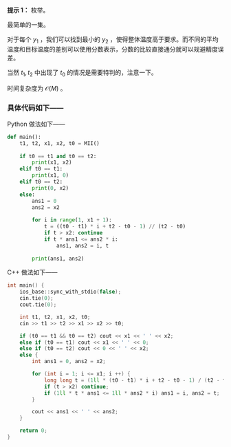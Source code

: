 **提示 1：** 枚举。

最简单的一集。

对于每个 $y_1$ ，我们可以找到最小的 $y_2$ ，使得整体温度高于要求。而不同的平均温度和目标温度的差别可以使用分数表示，分数的比较直接通分就可以规避精度误差。

当然 $t_1,t_2$ 中出现了 $t_0$ 的情况是需要特判的，注意一下。

时间复杂度为 $\mathcal{O}(M)$ 。

### 具体代码如下——

Python 做法如下——

```Python []
def main():
    t1, t2, x1, x2, t0 = MII()
    
    if t0 == t1 and t0 == t2:
        print(x1, x2)
    elif t0 == t1:
        print(x1, 0)
    elif t0 == t2:
        print(0, x2)
    else:
        ans1 = 0
        ans2 = x2
        
        for i in range(1, x1 + 1):
            t = ((t0 - t1) * i + t2 - t0 - 1) // (t2 - t0)
            if t > x2: continue
            if t * ans1 <= ans2 * i:
                ans1, ans2 = i, t
        
        print(ans1, ans2)
```

C++ 做法如下——

```cpp []
int main() {
    ios_base::sync_with_stdio(false);
    cin.tie(0);
    cout.tie(0);

    int t1, t2, x1, x2, t0;
    cin >> t1 >> t2 >> x1 >> x2 >> t0;

    if (t0 == t1 && t0 == t2) cout << x1 << ' ' << x2;
    else if (t0 == t1) cout << x1 << ' ' << 0;
    else if (t0 == t2) cout << 0 << ' ' << x2;
    else {
        int ans1 = 0, ans2 = x2;

        for (int i = 1; i <= x1; i ++) {
            long long t = (1ll * (t0 - t1) * i + t2 - t0 - 1) / (t2 - t0);
            if (t > x2) continue;
            if (1ll * t * ans1 <= 1ll * ans2 * i) ans1 = i, ans2 = t;
        }

        cout << ans1 << ' ' << ans2;
    }

    return 0;
}
```